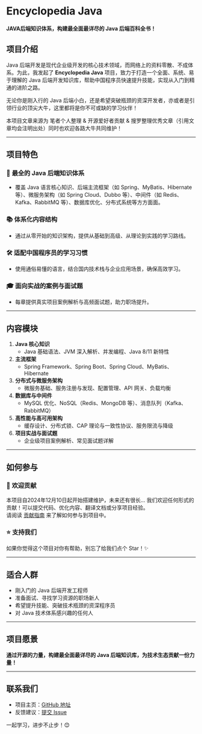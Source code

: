 #  Encyclopedia Java
**JAVA后端知识体系，构建最全面最详尽的 Java 后端百科全书！**

## 项目介绍  
Java 后端开发是现代企业级开发的核心技术领域，而网络上的资料零散、不成体系。为此，我发起了 **Encyclopedia Java** 项目，致力于打造一个全面、系统、易于理解的 Java 后端开发知识库，帮助中国程序员快速提升技能，实现从入门到精通的进阶之路。

无论你是刚入行的 Java 后端小白，还是希望突破瓶颈的资深开发者，亦或者是引领行业的顶尖大牛，这里都将是你不可或缺的学习伙伴！

本项目文章来源为 笔者个人整理 & 开源爱好者贡献 & 搜罗整理优秀文章（引用文章均会注明出处）同时也欢迎各路大牛共同维护！

---

## 项目特色  
### 🌟 **最全的 Java 后端知识体系**  
- 覆盖 Java 语言核心知识、后端主流框架（如 Spring、MyBatis、Hibernate 等）、微服务架构（如 Spring Cloud、Dubbo 等）、中间件（如 Redis、Kafka、RabbitMQ 等）、数据库优化、分布式系统等方方面面。

### 📚 **体系化内容结构**  
- 通过从零开始的知识架构，提供从基础到高级、从理论到实践的学习路线。

### 🛠 **适配中国程序员的学习习惯**  
- 使用通俗易懂的语言，结合国内技术栈与企业应用场景，确保高效学习。

### 🎓 **面向实战的案例与面试题**  
- 每章提供真实项目案例解析与高频面试题，助力职场提升。

---

## 内容模块  
1. **Java 核心知识**
   - Java 基础语法、JVM 深入解析、并发编程、Java 8/11 新特性  
2. **主流框架**
   - Spring Framework、Spring Boot、Spring Cloud、MyBatis、Hibernate  
3. **分布式与微服务架构**
   - 微服务基础、服务注册与发现、配置管理、API 网关、负载均衡  
4. **数据库与中间件**
   - MySQL 优化、NoSQL（Redis、MongoDB 等）、消息队列（Kafka、RabbitMQ）  
5. **高性能与高可用架构**
   - 缓存设计、分布式锁、CAP 理论与一致性协议、服务限流与降级  
6. **项目实战与面试题**
   - 企业级项目案例解析、常见面试题详解  

---

## 如何参与  
### 👏 **欢迎贡献**
本项目自2024年12月10日起开始搭建维护，未来还有很长...
我们欢迎任何形式的贡献！可以提交代码、优化内容、翻译文档或分享项目经验。  
请阅读 [贡献指南](CONTRIBUTING.md) 来了解如何参与到项目中。

### ⭐ **支持我们**
如果你觉得这个项目对你有帮助，别忘了给我们点个 Star！✨

---

## 适合人群  
- 刚入门的 Java 后端开发工程师  
- 准备面试、寻找学习资源的职场新人  
- 希望提升技能、突破技术瓶颈的资深程序员  
- 对 Java 技术体系感兴趣的任何人  

---

## 项目愿景  
**通过开源的力量，构建最全面最详尽的 Java 后端知识库，为技术生态贡献一份力量！**  

---

## 联系我们  
- 项目主页：[GitHub 地址](https://github.com/wkkya/Wkkya-Encyc-java)  
- 反馈建议：[提交 Issue](https://github.com/wkkya/Wkkya-Encyc-java/issues)  

一起学习，进步不止步！😊  
